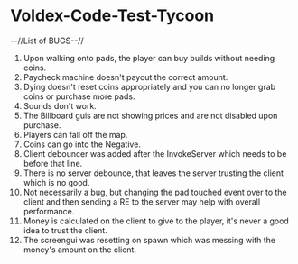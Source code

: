 # Voldex-Code-Test-Tycoon

--//List of BUGS--//



1. Upon walking onto pads, the player can buy builds without needing coins.
2. Paycheck machine doesn't payout the correct amount.
3. Dying doesn't reset coins appropriately and you can no longer grab coins or purchase more pads.
4. Sounds don't work.
5. The Billboard guis are not showing prices and are not disabled upon purchase.
6. Players can fall off the map.
7. Coins can go into the Negative.
8. Client debouncer was added after the InvokeServer which needs to be before that line.
9. There is no server debounce, that leaves the server trusting the client which is no good. 
10. Not necessarily a bug, but changing the pad touched event over to the client and then sending a RE to the server may help with overall performance.
11. Money is calculated on the client to give to the player, it's never a good idea to trust the client.
12. The screengui was resetting on spawn which was messing with the money's amount on the client.
